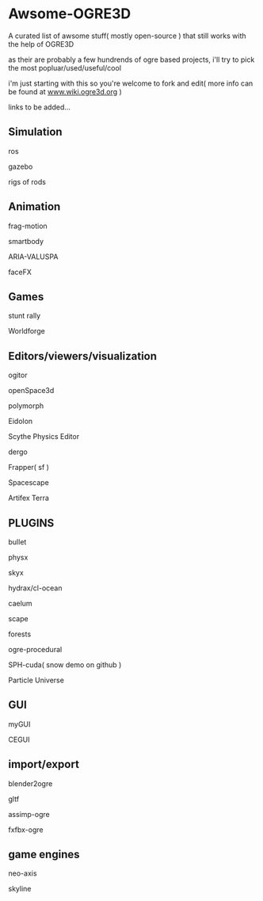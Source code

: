 # Awsome-OGRE3D
A curated list of awsome stuff( mostly open-source ) that still works with the help of OGRE3D

as their are probably a few hundrends of ogre based projects, i'll try to pick the most popluar/used/useful/cool

i'm just starting with this so you're welcome to fork and edit( more info can be found at www.wiki.ogre3d.org )

links to be added...


Simulation
----------------------
ros

gazebo

rigs of rods


Animation
--------------------------
frag-motion

smartbody

ARIA-VALUSPA

faceFX


Games
-----------------------------
stunt rally

Worldforge


Editors/viewers/visualization
------------------------------
ogitor

openSpace3d

polymorph

Eidolon

Scythe Physics Editor

dergo 

Frapper( sf )

Spacescape

Artifex Terra

PLUGINS
------------------------------
bullet

physx

skyx

hydrax/cl-ocean

caelum

scape

forests

ogre-procedural

SPH-cuda( snow demo on github )

Particle Universe


GUI
---------------------
myGUI

CEGUI

import/export
-----------------------
blender2ogre

gltf

assimp-ogre

fxfbx-ogre

game engines
-------------------------------
neo-axis

skyline






